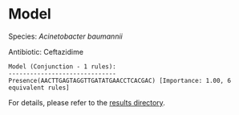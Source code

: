 
# Model

Species: *Acinetobacter baumannii*

Antibiotic: Ceftazidime

```
Model (Conjunction - 1 rules):
------------------------------
Presence(AACTTGAGTAGGTTGATATGAACCTCACGAC) [Importance: 1.00, 6 equivalent rules]

```

For details, please refer to the [results directory](../../../../../results/scm_b/acinetobacter%20baumannii/ceftazidime/repeat_1/).

